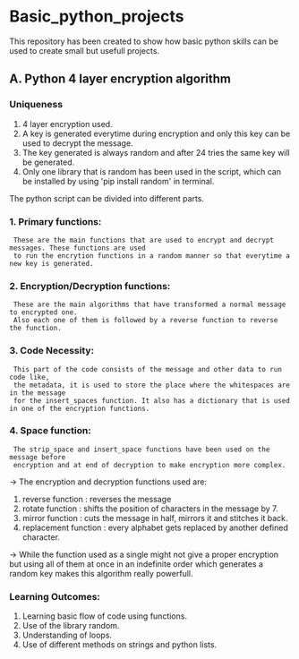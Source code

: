 # Basic_python_projects
This repository has been created to show how basic python skills can be used to create small but usefull projects. 

## A. Python 4 layer encryption algorithm
### Uniqueness
  1. 4 layer encryption used.
  2. A key is generated everytime during encryption and only this key can be used to decrypt the message.
  3. The key generated is always random and after 24 tries the same key will be generated.
  4. Only one library that is random has been used in the script, which can be installed by using 'pip install random' in terminal.

The python script can be divided into different parts.

### 1. Primary functions:
     These are the main functions that are used to encrypt and decrypt messages. These functions are used
     to run the encrytion functions in a random manner so that everytime a new key is generated.
### 2. Encryption/Decryption functions:
     These are the main algorithms that have transformed a normal message to encrypted one.
     Also each one of them is followed by a reverse function to reverse the function.
### 3. Code Necessity:
     This part of the code consists of the message and other data to run code like,
     the metadata, it is used to store the place where the whitespaces are in the message
     for the insert_spaces function. It also has a dictionary that is used in one of the encryption functions.
### 4. Space function:
     The strip_space and insert_space functions have been used on the message before
     encryption and at end of decryption to make encryption more complex.

-> The encryption and decryption functions used are:

   1. reverse function : reverses the message
   2. rotate function : shifts the position of characters in the message by 7.
   3. mirror function : cuts the message in half, mirrors it and stitches it back.
   4. replacement function : every alphabet gets replaced by another defined character.
      
-> While the function used as a single might not give a proper encryption but using all of them at once in an indefinite order which generates a random key makes this algorithm really powerfull.
### Learning Outcomes:
1. Learning basic flow of code using functions.
2. Use of the library random.
3. Understanding of loops.
4. Use of different methods on strings and python lists.
     

